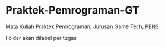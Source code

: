 # Praktek-Pemrograman-GT
Mata Kuliah Praktek Pemrograman, Jurusan Game Tech, PENS

Folder akan dilabel per tugas
